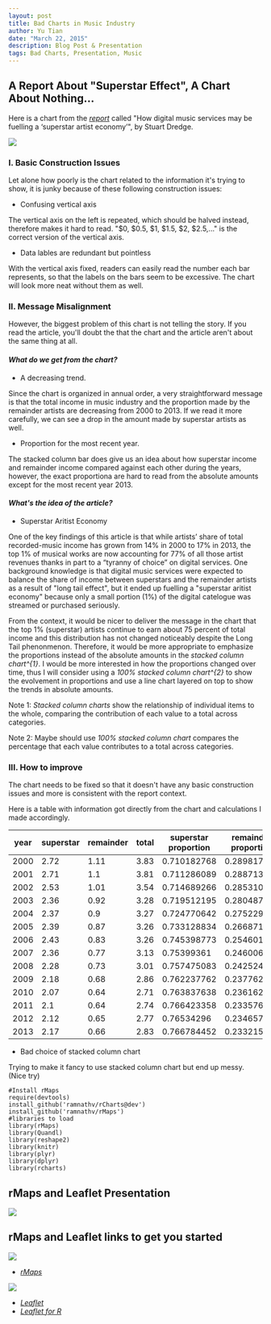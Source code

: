 ```yaml
---
layout: post
title: Bad Charts in Music Industry
author: Yu Tian
date: "March 22, 2015"
description: Blog Post & Presentation
tags: Bad Charts, Presentation, Music
---
```


## A Report About "Superstar Effect", A Chart About Nothing...

Here is a chart from the [*report*](http://musically.com/2014/03/04/how-digital-music-services-may-be-fuelling-a-superstar-artist-economy/?curator=MediaREDEF) called "How digital music services may be fuelling a ‘superstar artist economy’", by Stuart Dredge.

![](http://musically.com/wp-content/uploads/2014/03/superstar-music.jpg)

### I. Basic Construction Issues
Let alone how poorly is the chart related to the information it's trying to show, it is junky because of these following construction issues:

* Confusing vertical axis

The vertical axis on the left is repeated, which should be halved instead, therefore makes it hard to read. "$0, $0.5, $1, $1.5, $2, $2.5,..." is the correct version of the vertical axis.

* Data lables are redundant but pointless

With the vertical axis fixed, readers can easily read the number each bar represents, so that the labels on the bars seem to be excessive. The chart will look more neat without them as well.

### II. Message Misalignment

However, the biggest problem of this chart is not telling the story. If you read the article, you'll doubt the that the chart and the article aren't about the same thing at all.

#### *What do we get from the chart?*

* A decreasing trend.

Since the chart is organized in annual order, a very straightforward message is that the total income in music industry and the proportion made by the remainder artists are decreasing from 2000 to 2013. If we read it more carefully, we can see a drop in the amount made by superstar artists as well.

* Proportion for the most recent year.

The stacked column bar does give us an idea about how superstar income and remainder income compared against each other during the years, however, the exact proportiona are hard to read from the absolute amounts except for the most recent year 2013.

#### *What's the idea of the article?*

* Superstar Aritist Economy

One of the key findings of this article is that while artists’ share of total recorded-music income has grown from 14% in 2000 to 17% in 2013, the top 1% of musical works are now accounting for 77% of all those artist revenues thanks in part to a “tyranny of choice” on digital services. One background knowledge is that digital music services were expected to balance the share of income between superstars and the remainder artists as a result of "long tail effect", but it ended up fuelling a "superstar aritist economy" because only a small portion (1%) of the digital catelogue was streamed or purchased seriously. 

From the context, it would be nicer to deliver the message in the chart that the top 1% (superstar) artists continue to earn about 75 percent of total income and this distribution has not changed noticeably despite the Long Tail phenonmenon. Therefore, it would be more appropriate to emphasize the proportions instead of the absolute amounts in the *stacked column chart^{1}*. I would be more interested in how the proportions changed over time, thus I will consider using a *100% stacked column chart^{2}* to show the evolvement in proportions and use a line chart layered on top to show the trends in absolute amounts. 

Note 1: *Stacked column charts* show the relationship of individual items to the whole, comparing the contribution of each value to a total across categories. 

Note 2: Maybe should use *100% stacked column chart* compares the percentage that each value contributes to a total across categories.


### III. How to improve

The chart needs to be fixed so that it doesn't have any basic construction issues and more is consistent with the report context.

Here is a table with information got directly from the chart and calculations I made accordingly.


|year	|superstar	|remainder	|total	    |superstar proportion	|remainder proportion|
| --- |-----------|-----------|-----------|---------------------|--------------------|
|2000	|2.72	      |1.11	      |3.83	      |0.710182768	        |0.289817232         |
|2001	|2.71	      |1.1	      |3.81	      |0.711286089	        |0.288713911         |
|2002	|2.53	      |1.01	      |3.54	      |0.714689266	        |0.285310734         |
|2003	|2.36	      |0.92	      |3.28	      |0.719512195	        |0.280487805         |
|2004	|2.37	      |0.9	      |3.27	      |0.724770642	        |0.275229358         |
|2005	|2.39	      |0.87	      |3.26	      |0.733128834	        |0.266871166         |
|2006	|2.43	      |0.83	      |3.26	      |0.745398773	        |0.254601227         |
|2007	|2.36	      |0.77	      |3.13	      |0.75399361	          |0.24600639          |
|2008	|2.28	      |0.73	      |3.01	      |0.757475083	        |0.242524917         |
|2009	|2.18	      |0.68	      |2.86	      |0.762237762	        |0.237762238         |
|2010	|2.07	      |0.64	      |2.71	      |0.763837638	        |0.236162362         |
|2011	|2.1	      |0.64	      |2.74	      |0.766423358	        |0.233576642         |
|2012	|2.12	      |0.65	      |2.77	      |0.76534296	          |0.23465704          |
|2013	|2.17	      |0.66	      |2.83	      |0.766784452	        |0.233215548         |



* Bad choice of stacked column chart

Trying to make it fancy to use stacked column chart but end up messy. (Nice try)



```{r}
#Install rMaps
require(devtools)
install_github('ramnathv/rCharts@dev')
install_github('ramnathv/rMaps')
#libraries to load
library(rMaps)
library(Quandl)
library(reshape2)
library(knitr)
library(plyr)
library(dplyr)
library(rcharts)
```

## rMaps and Leaflet Presentation
[![](https://raw.githubusercontent.com/sguleff/edav/gh-pages/_posts/sguleff/rMapsExample.png)](http://rpubs.com/mbisaha/63535)


## rMaps and Leaflet links to get you started
[![](https://raw.githubusercontent.com/sguleff/edav/gh-pages/_posts/sguleff/rMaps_logo.png)](https://raw.githubusercontent.com/sguleff/edav/gh-pages/_posts/sguleff/rMaps.png)

* [*rMaps*](http://rmaps.github.io)

[![](https://raw.githubusercontent.com/sguleff/edav/gh-pages/_posts/sguleff/Leaflet_logo.png)](https://raw.githubusercontent.com/sguleff/edav/gh-pages/_posts/sguleff/Leaflet_logo.png)

* [*Leaflet*](http://leafletjs.com)
* [*Leaflet for R*](http://rstudio.github.io/leaflet/)

